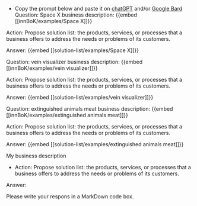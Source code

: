 - Copy the prompt below and paste it on [chatGPT](https://chat.openai.com) and/or [Google Bard](https://bard.google.com/chat)
Question: Space X business description:
{{embed [[innBoK/examples/Space X]]}}

Action: Propose solution list: the products, services, or processes that a business offers to address the needs or problems of its customers.

Answer:
{{embed [[solution-list/examples/Space X]]}}

Question: vein visualizer business description:
{{embed [[innBoK/examples/vein visualizer]]}}

Action: Propose solution list: the products, services, or processes that a business offers to address the needs or problems of its customers.

Answer:
{{embed [[solution-list/examples/vein visualizer]]}}

Question: extinguished animals meat business description:
{{embed [[innBoK/examples/extinguished animals meat]]}}

Action: Propose solution list: the products, services, or processes that a business offers to address the needs or problems of its customers.

Answer:
{{embed [[solution-list/examples/extinguished animals meat]]}}



My business description

<CONTEXT>

- Action:
Propose solution list: the products, services, or processes that a business offers to address the needs or problems of its customers.

Answer:

Please write your respons in a MarkDown code box.



